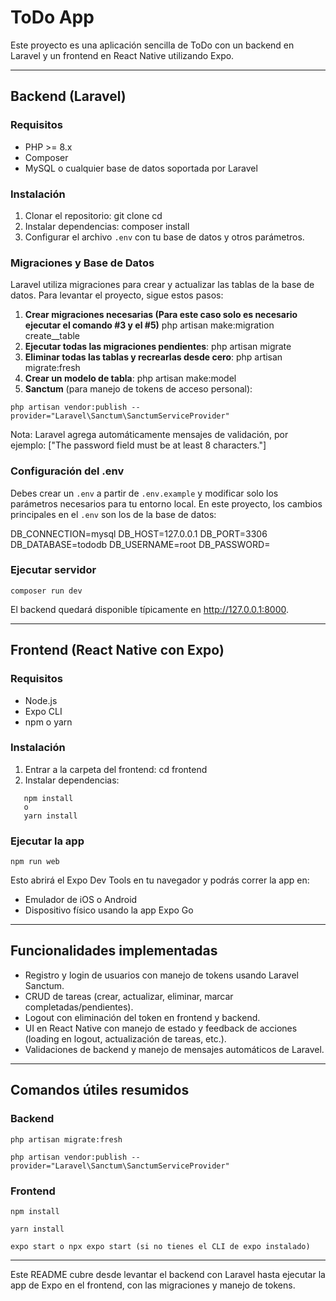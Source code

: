 # ToDo App

Este proyecto es una aplicación sencilla de ToDo con un backend en Laravel y un frontend en React Native utilizando Expo.

---

## Backend (Laravel)

### Requisitos
- PHP >= 8.x
- Composer
- MySQL o cualquier base de datos soportada por Laravel

### Instalación
1. Clonar el repositorio:
   git clone <repo-url>
   cd <backend-folder>
2. Instalar dependencias:
   composer install
3. Configurar el archivo `.env` con tu base de datos y otros parámetros.

### Migraciones y Base de Datos
Laravel utiliza migraciones para crear y actualizar las tablas de la base de datos. Para levantar el proyecto, sigue estos pasos:

1. **Crear migraciones necesarias (Para este caso solo es necesario ejecutar el comando #3 y el #5)**
   php artisan make:migration create_<table-name>_table
2. **Ejecutar todas las migraciones pendientes**:
   php artisan migrate
3. **Eliminar todas las tablas y recrearlas desde cero**:
   php artisan migrate:fresh
4. **Crear un modelo de tabla**:
   php artisan make:model <ModelName>
5. **Sanctum** (para manejo de tokens de acceso personal):
```
php artisan vendor:publish --provider="Laravel\Sanctum\SanctumServiceProvider"
```

Nota: Laravel agrega automáticamente mensajes de validación, por ejemplo:
["The password field must be at least 8 characters."]

### Configuración del .env
Debes crear un `.env` a partir de `.env.example` y modificar solo los parámetros necesarios para tu entorno local. 
En este proyecto, los cambios principales en el `.env` son los de la base de datos:

DB_CONNECTION=mysql
DB_HOST=127.0.0.1
DB_PORT=3306
DB_DATABASE=tododb
DB_USERNAME=root
DB_PASSWORD=

### Ejecutar servidor
```
composer run dev
```
El backend quedará disponible típicamente en http://127.0.0.1:8000.

---

## Frontend (React Native con Expo)

### Requisitos
- Node.js
- Expo CLI
- npm o yarn

### Instalación
1. Entrar a la carpeta del frontend:
   cd frontend
2. Instalar dependencias:
```
   npm install
   o
   yarn install
```

### Ejecutar la app
```
npm run web
```

Esto abrirá el Expo Dev Tools en tu navegador y podrás correr la app en:
- Emulador de iOS o Android
- Dispositivo físico usando la app Expo Go

---

## Funcionalidades implementadas

- Registro y login de usuarios con manejo de tokens usando Laravel Sanctum.
- CRUD de tareas (crear, actualizar, eliminar, marcar completadas/pendientes).
- Logout con eliminación del token en frontend y backend.
- UI en React Native con manejo de estado y feedback de acciones (loading en logout, actualización de tareas, etc.).
- Validaciones de backend y manejo de mensajes automáticos de Laravel.

---

## Comandos útiles resumidos

### Backend
```
php artisan migrate:fresh
```
```
php artisan vendor:publish --provider="Laravel\Sanctum\SanctumServiceProvider"
```

### Frontend
```
npm install
```
```
yarn install
```
```
expo start o npx expo start (si no tienes el CLI de expo instalado)
```

---

Este README cubre desde levantar el backend con Laravel hasta ejecutar la app de Expo en el frontend, con las migraciones y manejo de tokens.
